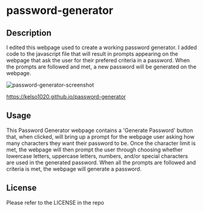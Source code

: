 # password-generator

## Description

I edited this webpage used to create a working password generator. I added code to the javascript file that will result in prompts appearing on the webpage that ask the user for their prefered criteria in a password. When the prompts are followed and met, a new password will be generated on the webpage.

![password-generator-screenshot](https://user-images.githubusercontent.com/126113017/233486485-6697dc51-b834-4aaf-a5a8-dc207021b13f.png)

https://kelso1020.github.io/password-generator

## Usage

This Password Generator webpage contains a 'Generate Password' button that, when clicked, will bring up a prompt for the webpage user asking how many characters they want their password to be. Once the character limit is met, the webpage will then prompt the user through choosing whether lowercase letters, uppercase letters, numbers, and/or special characters are used in the generated password. When all the prompts are followed and criteria is met, the webpage will generate a password.

## License

Please refer to the LICENSE in the repo

